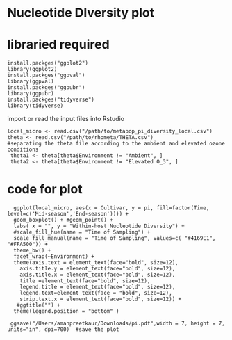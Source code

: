 # Nucleotide DIversity plot

# libraried required

    install.packges("ggplot2")
    library(ggplot2)
    install.packges("ggpval")
    library(ggpval)
    install.packges("ggpubr")
    library(ggpubr)
    install.packges("tidyverse")
    library(tidyverse) 

import or read the input files into Rstudio

    local_micro <- read.csv("/path/to/metapop_pi_diversity_local.csv")
    theta <- read.csv("/path/to/rhometa/THETA.csv")
    #separating the theta file according to the ambient and elevated ozone conditions
     theta1 <- theta[theta$Environment != "Ambient", ]
     theta2 <- theta[theta$Environment != "Elevated O_3", ]

# code for plot

      ggplot(local_micro, aes(x = Cultivar, y = pi, fill=factor(Time, level=c('Mid-season','End-season')))) +   
      geom_boxplot() + #geom_point() +
      labs( x = "", y = "Within-host Nucleotide Diversity") +
      #scale_fill_hue(name = "Time of Sampling") + 
      scale_fill_manual(name = "Time of Sampling", values=c( "#4169E1", "#FFA500")) +
      theme_bw() + 
      facet_wrap(~Environment) +
      theme(axis.text = element_text(face="bold", size=12), 
        axis.title.y = element_text(face="bold", size=12),
        axis.title.x = element_text(face="bold", size=12),
        title =element_text(face="bold", size=12),
        legend.title = element_text(face="bold", size=12),
        legend.text=element_text(face = "bold", size=12),
        strip.text.x = element_text(face="bold", size=12)) +
       #ggtitle("") +
      theme(legend.position = "bottom" ) 

     ggsave("/Users/amanpreetkaur/Downloads/pi.pdf",width = 7, height = 7, units="in", dpi=700)  #save the plot


